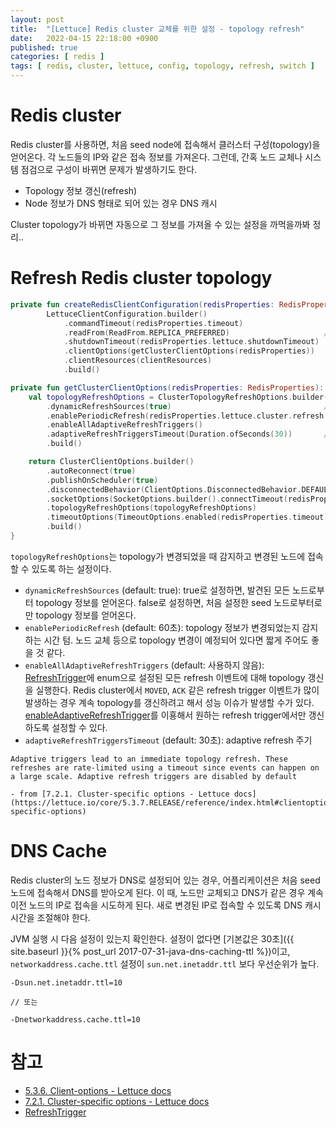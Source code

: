 ```yaml
---
layout: post
title:  "[Lettuce] Redis cluster 교체를 위한 설정 - topology refresh"
date:   2022-04-15 22:18:00 +0900
published: true
categories: [ redis ]
tags: [ redis, cluster, lettuce, config, topology, refresh, switch ]
---
```


# Redis cluster

Redis cluster를 사용하면, 처음 seed node에 접속해서 클러스터 구성(topology)을 얻어온다. 각 노드들의 IP와 같은 접속 정보를 가져온다.
그런데, 간혹 노드 교체나 시스템 점검으로 구성이 바뀌면 문제가 발생하기도 한다.
- Topology 정보 갱신(refresh)
- Node 정보가 DNS 형태로 되어 있는 경우 DNS 캐시

Cluster topology가 바뀌면 자동으로 그 정보를 가져올 수 있는 설정을 까먹을까봐 정리..


# Refresh Redis cluster topology

```kotlin
private fun createRedisClientConfiguration(redisProperties: RedisProperties, clientResources: ClientResources) =
        LettuceClientConfiguration.builder()
            .commandTimeout(redisProperties.timeout)
            .readFrom(ReadFrom.REPLICA_PREFERRED)                     // 읽기 명령은 replica에서 우선으로 실행
            .shutdownTimeout(redisProperties.lettuce.shutdownTimeout)
            .clientOptions(getClusterClientOptions(redisProperties))
            .clientResources(clientResources)
            .build()

private fun getClusterClientOptions(redisProperties: RedisProperties): ClientOptions {
    val topologyRefreshOptions = ClusterTopologyRefreshOptions.builder()
        .dynamicRefreshSources(true)                                  // default: true
        .enablePeriodicRefresh(redisProperties.lettuce.cluster.refresh.period)
        .enableAllAdaptiveRefreshTriggers()
        .adaptiveRefreshTriggersTimeout(Duration.ofSeconds(30))       // default: 30초
        .build()

    return ClusterClientOptions.builder()
        .autoReconnect(true)
        .publishOnScheduler(true)
        .disconnectedBehavior(ClientOptions.DisconnectedBehavior.DEFAULT)
        .socketOptions(SocketOptions.builder().connectTimeout(redisProperties.connectTimeout).keepAlive(true).build())
        .topologyRefreshOptions(topologyRefreshOptions)
        .timeoutOptions(TimeoutOptions.enabled(redisProperties.timeout))
        .build()
}
```

`topologyRefreshOptions`는 topology가 변경되었을 때 감지하고 변경된 노드에 접속할 수 있도록 하는 설정이다.
- `dynamicRefreshSources` (default: true): true로 설정하면, 발견된 모든 노드로부터 topology 정보를 얻어온다. false로 설정하면, 처음 설정한 seed 노드로부터로만 topology 정보를 얻어온다.
- `enablePeriodicRefresh` (default: 60초): topology 정보가 변경되었는지 감지하는 시간 텀. 노드 교체 등으로 topology 변경이 예정되어 있다면 짧게 주어도 좋을 것 같다.
- `enableAllAdaptiveRefreshTriggers` (default: 사용하지 않음): [RefreshTrigger](https://lettuce.io/core/release/api/io/lettuce/core/cluster/ClusterTopologyRefreshOptions.RefreshTrigger.html)에 enum으로 설정된 모든 refresh 이벤트에 대해 topology 갱신을 실행한다. Redis cluster에서 `MOVED`, `ACK` 같은 refresh trigger 이벤트가 많이 발생하는 경우 계속 topology를 갱신하려고 해서 성능 이슈가 발생할 수가 있다. [enableAdaptiveRefreshTrigger](https://lettuce.io/core/release/api/io/lettuce/core/cluster/ClusterTopologyRefreshOptions.Builder.html#enableAdaptiveRefreshTrigger-io.lettuce.core.cluster.ClusterTopologyRefreshOptions.RefreshTrigger...-)를 이횽해서 원하는 refresh trigger에서만 갱신하도록 설정할 수 있다.
- `adaptiveRefreshTriggersTimeout` (default: 30초): adaptive refresh 주기

```
Adaptive triggers lead to an immediate topology refresh. These refreshes are rate-limited using a timeout since events can happen on a large scale. Adaptive refresh triggers are disabled by default

- from [7.2.1. Cluster-specific options - Lettuce docs](https://lettuce.io/core/5.3.7.RELEASE/reference/index.html#clientoptions.cluster-specific-options)
```


# DNS Cache

Redis cluster의 노드 정보가 DNS로 설정되어 있는 경우, 어플리케이션은 처음 seed 노드에 접속해서 DNS를 받아오게 된다. 이 때, 노드만 교체되고 DNS가 같은 경우 계속 이전 노드의 IP로 접속을 시도하게 된다. 새로 변경된 IP로 접속할 수 있도록 DNS 캐시 시간을 조절해야 한다.

JVM 실행 시 다음 설정이 있는지 확인한다. 설정이 없다면 [기본값은 30초]({{ site.baseurl }}{% post_url 2017-07-31-java-dns-caching-ttl %})이고, `networkaddress.cache.ttl` 설정이 `sun.net.inetaddr.ttl` 보다 우선순위가 높다.

```
-Dsun.net.inetaddr.ttl=10

// 또는

-Dnetworkaddress.cache.ttl=10
```


# 참고
- [5.3.6. Client-options - Lettuce docs](https://lettuce.io/core/5.3.7.RELEASE/reference/index.html#redis-cluster.client-options)
- [7.2.1. Cluster-specific options - Lettuce docs](https://lettuce.io/core/5.3.7.RELEASE/reference/index.html#clientoptions.cluster-specific-options)
- [RefreshTrigger](https://lettuce.io/core/release/api/io/lettuce/core/cluster/ClusterTopologyRefreshOptions.RefreshTrigger.html)
